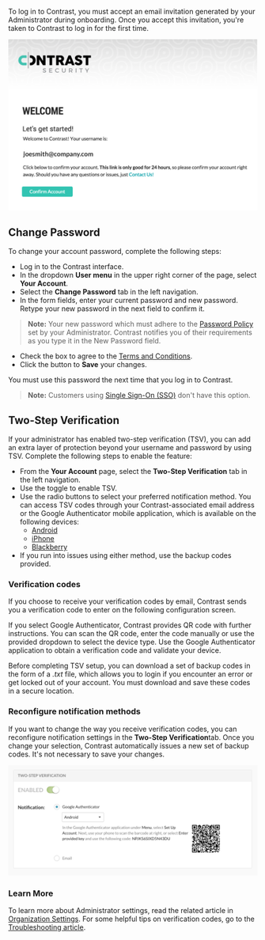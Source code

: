<!--
title: "Login &amp; Password"
description: "Overview of user login and password"
tags: "user login password manage account"
-->

To log in to Contrast, you must accept an email invitation generated by your Administrator during onboarding. Once you accept this invitation, you're taken to Contrast to log in for the first time. 

<a href="assets/images/Email_Welcome.png" rel="lightbox" title="Email Invitation"><img class="thumbnail" src="assets/images/Email_Welcome.png"/></a>

## Change Password

To change your account password, complete the following steps:

* Log in to the Contrast interface.
* In the dropdown **User menu** in the upper right corner of the page, select **Your Account**. 
* Select the **Change Password** tab in the left navigation.
* In the form fields, enter your current password and new password. Retype your new password in the next field to confirm it. 

> **Note:** Your new password which must adhere to the [Password Policy](admin-systemsecurity.html#pwd) set by your Administrator. Contrast notifies you of their requirements as you type it in the New Password field. 

* Check the box to agree to the [Terms and Conditions](https://app.contrastsecurity.com/Contrast/static/html/tac.htm).
* Click the button to **Save** your changes.

You must use this password the next time that you log in to Contrast. 

>**Note:** Customers using [Single Sign-On (SSO)](installation-setupauth.html#sso-setup) don't have this option.

## Two-Step Verification

If your administrator has enabled two-step verification (TSV), you can add an extra layer of protection beyond your username and password by using TSV. Complete the following steps to enable the feature:

* From the **Your Account** page, select the **Two-Step Verification** tab in the left navigation.
* Use the toggle to enable TSV. 
* Use the radio buttons to select your preferred notification method. You can access TSV codes through your Contrast-associated email address or the Google Authenticator mobile application, which is available on the following devices:
	* [Android](https://play.google.com/store/apps/details?id=com.google.android.apps.authenticator2&hl=en)
	* [iPhone](https://itunes.apple.com/us/app/google-authenticator/id388497605?mt=8)
	* [Blackberry](https://appworld.blackberry.com/webstore/content/29401059/?lang=en&countrycode=US) 
* If you run into issues using either method, use the backup codes provided.

### Verification codes 

If you choose to receive your verification codes by email, Contrast sends you a verification code to enter on the following configuration screen.  

If you select Google Authenticator, Contrast provides QR code with further instructions. You can scan the QR code, enter the code manually or use the provided dropdown to select the device type. Use the Google Authenticator application to obtain a verification code and validate your device.

Before completing TSV setup, you can download a set of backup codes in the form of a *.txt* file, which allows you to login if you encounter an error or get locked out of your account. You must download and save these codes in a secure location. 

### Reconfigure notification methods

If you want to change the way you receive verification codes, you can reconfigure notification settings in the **Two-Step Verification**tab. Once you change your selection, Contrast automatically issues a new set of backup codes. It's not necessary to save your changes. 

<a href="assets/images/TSVUserSettings.png" rel="lightbox" title="User Settings"><img class="thumbnail" src="assets/images/TSVUserSettings.png"/></a>

### Learn More 

To learn more about Administrator settings, read the related article in [Organization Settings](admin-orgsecurity.html#security-tsvp). For some helpful tips on verification codes, go to the [Troubleshooting article](troubleshooting-auth.html#tsv-trouble).

